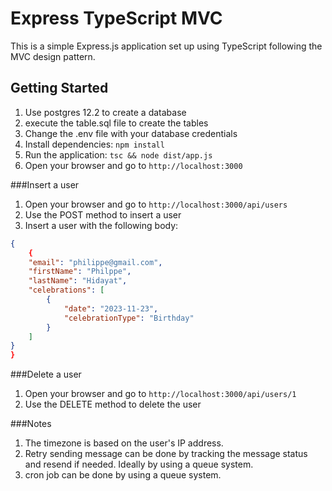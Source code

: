 # Express TypeScript MVC

This is a simple Express.js application set up using TypeScript following the MVC design pattern.




## Getting Started

1. Use postgres 12.2 to create a database
2. execute the table.sql file to create the tables
3. Change the .env file with your database credentials
4. Install dependencies: `npm install`
5. Run the application: `tsc && node dist/app.js`
6. Open your browser and go to `http://localhost:3000`

###Insert a user

1. Open your browser and go to `http://localhost:3000/api/users`
2. Use the POST method to insert a user
3. Insert a user with the following body:

```json
{
    {
    "email": "philippe@gmail.com",
    "firstName": "Philppe",
    "lastName": "Hidayat",
    "celebrations": [
        {
            "date": "2023-11-23",
            "celebrationType": "Birthday"
        }
    ]
}
}
``` 

###Delete a user

1. Open your browser and go to `http://localhost:3000/api/users/1`
2. Use the DELETE method to delete the user


###Notes

1. The timezone is based on the user's IP address.
2. Retry sending message can be done by tracking the message status and resend if needed. Ideally by using a queue system.
3. cron job can be done by using a queue system.